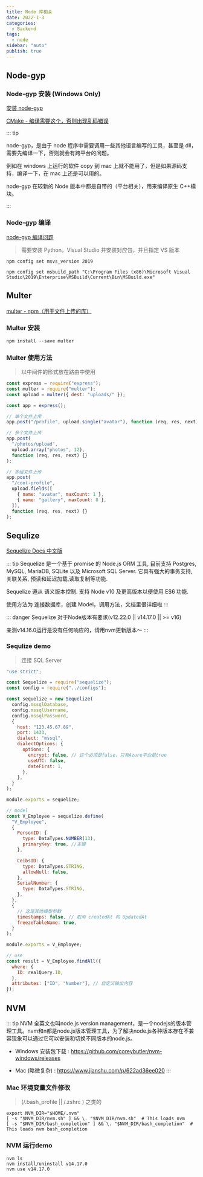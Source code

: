 ```yaml
---
title: Node 库相关
date: 2022-1-3
categories:
  - Backend
tags:
  - node
sidebar: "auto"
publish: true
---
```


## Node-gyp

### Node-gyp 安装 (Windows Only)

[安装 node-gyp](https://zhuanlan.zhihu.com/p/164543031)

[CMake - 编译需要这个，否则出现乱码错误](https://cmake.org/)

::: tip

node-gyp，是由于 node 程序中需要调用一些其他语言编写的工具，甚至是 dll，需要先编译一下，否则就会有跨平台的问题。

例如在 windows 上运行的软件 copy 到 mac 上就不能用了，但是如果源码支持，编译一下，在 mac 上还是可以用的。

node-gyp 在较新的 Node 版本中都是自带的（平台相关），用来编译原生 C++模块。

:::

### Node-gyp 编译

[node-gyp 编译问题](https://www.cnblogs.com/fanqisoft/p/13171657.html)

> 需要安装 Python，Visual Studio 并安装对应包，并且指定 VS 版本

```shell
npm config set msvs_version 2019

npm config set msbuild_path "C:\Program Files (x86)\Microsoft Visual Studio\2019\Enterprise\MSBuild\Current\Bin\MSBuild.exe"
```

## Multer

[multer - npm（用于文件上传的库）](https://www.npmjs.com/package/multer)

### Multer 安装

```js
npm install --save multer
```

### Multer 使用方法

> 以中间件的形式放在路由中使用

```js
const express = require("express");
const multer = require("multer");
const upload = multer({ dest: "uploads/" });

const app = express();

// 单个文件上传
app.post("/profile", upload.single("avatar"), function (req, res, next) {});

// 多个文件上传
app.post(
  "/photos/upload",
  upload.array("photos", 12),
  function (req, res, next) {}
);

// 多组文件上传
app.post(
  "/cool-profile",
  upload.fields([
    { name: "avatar", maxCount: 1 },
    { name: "gallery", maxCount: 8 },
  ]),
  function (req, res, next) {}
);
```

## Sequlize

[Sequelize Docs 中文版](https://demopark.github.io/sequelize-docs-Zh-CN/)

::: tip
Sequelize 是一个基于 promise 的 Node.js ORM 工具, 目前支持 Postgres, MySQL, MariaDB, SQLite 以及 Microsoft SQL Server. 它具有强大的事务支持, 关联关系, 预读和延迟加载,读取复制等功能.

Sequelize 遵从 语义版本控制. 支持 Node v10 及更高版本以便使用 ES6 功能.

使用方法为 连接数据库，创建 Model，调用方法，文档里很详细啦
:::

::: danger
Sequelize 对于Node版本有要求(v12.22.0 || v14.17.0 || >= v16)

亲测v14.16.0运行是没有任何响应的，请用nvm更新版本～
:::

### Sequlize demo

> 连接 SQL Server

```js
"use strict";

const Sequelize = require("sequelize");
const config = require("../configs");

const sequelize = new Sequelize(
  config.mssqlDatabase,
  config.mssqlUsername,
  config.mssqlPassword,
  {
    host: "123.45.67.89",
    port: 1433,
    dialect: "mssql",
    dialectOptions: {
      options: {
        encrypt: false, // 这个必须是false，只有Azure平台是true
        useUTC: false,
        dateFirst: 1,
      },
    },
  }
);

module.exports = sequelize;

// model
const V_Employee = sequelize.define(
  "V_Employee",
  {
    PersonID: {
      type: DataTypes.NUMBER(13),
      primaryKey: true, //主键
    },

    CeibsID: {
      type: DataTypes.STRING,
      allowNull: false,
    },
    SerialNumber: {
      type: DataTypes.STRING,
    },
  },
  {
    // 这是其他模型参数
    timestamps: false, // 取消 createdAt 和 UpdatedAt
    freezeTableName: true,
  }
);

module.exports = V_Employee;

// use
const result = V_Employee.findAll({
  where: {
    ID: realQuery.ID,
  },
  attributes: ["ID", "Number"], // 自定义输出内容
});
```
## NVM

::: tip
NVM 全英文也叫node.js version management，是一个nodejs的版本管理工具。nvm和n都是node.js版本管理工具，为了解决node.js各种版本存在不兼容现象可以通过它可以安装和切换不同版本的node.js。

- Windows 安装包下载 : https://github.com/coreybutler/nvm-windows/releases

- Mac (略微复杂) : https://www.jianshu.com/p/622ad36ee020
:::

### Mac 环境变量文件修改

> (/.bash_profile || /.zshrc ) 之类的

``` shell
export NVM_DIR="$HOME/.nvm"
[ -s "$NVM_DIR/nvm.sh" ] && \. "$NVM_DIR/nvm.sh"  # This loads nvm
[ -s "$NVM_DIR/bash_completion" ] && \. "$NVM_DIR/bash_completion"  # This loads nvm bash_completion
```

### NVM 运行demo

``` shell
nvm ls
nvm install/uninstall v14.17.0
nvm use v14.17.0
```

